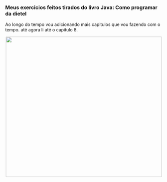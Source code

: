 ### **Meus exercicios feitos tirados do livro Java: Como programar da dietel**
 Ao longo do tempo vou adicionando mais capitulos que vou fazendo com o tempo. até agora li até o capitulo 8.
 
 <p align="center">
 <a href="https://www.amazon.com.br/Java%C2%AE-como-programar-Paul-Deitel/dp/8543004799"><img src="https://images-na.ssl-images-amazon.com/images/I/81y3ooptgLL.jpg" width="500", height="450" /></a>
 </p>
 
 
